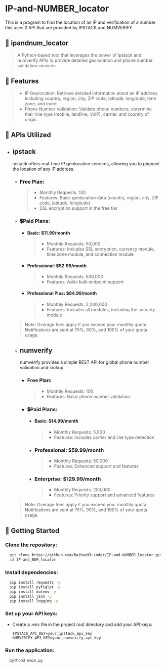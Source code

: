 # IP-and-NUMBER_locator
This is a program to find the location of an IP and verification of a number this uses 2 API that are provided by IPSTACK and NUMVERIFY 

## 📍 ipandnum_locator
> A Python-based tool that leverages the power of ipstack and numverify APIs to provide detailed geolocation and phone number validation services.

## 🔧 Features
> - IP Geolocation: Retrieve detailed information about an IP address, including country, region, city, ZIP code, latitude, longitude, time zone, and more.
> - Phone Number Validation: Validate phone numbers, determine their line type (mobile, landline, VoIP), carrier, and country of origin.

## 📡 APIs Utilized
- ## ipstack
  ipstack offers real-time IP geolocation services, allowing you to pinpoint the location of any IP address.
  - ### Free Plan:
    > - Monthly Requests: 100
    > - Features: Basic geolocation data (country, region, city, ZIP code, latitude, longitude)
    > - SSL encryption support in the free tier
  - ### 💲Paid Plans:
      - #### Basic: $11.99/month
          > - Monthly Requests: 50,000
          > - Features: Includes SSL encryption, currency module, time zone module, and connection module
      - #### Professional: $52.99/month
          > - Monthly Requests: 500,000
          > - Features: Adds bulk endpoint support
      - #### Professional Plus: $84.99/month
          > - Monthly Requests: 2,000,000
          > - Features: Includes all modules, including the security module
        
  > Note: Overage fees apply if you exceed your monthly quota. Notifications are sent at 75%, 90%, and 100% of     your quota usage.

  - ## numverify
      numverify provides a simple REST API for global phone number validation and lookup.
    - ### Free Plan:
         > - Monthly Requests: 100
         > - Features: Basic phone number validation
    - ### 💲Paid Plans:
      - #### Basic: $14.99/month
          > - Monthly Requests: 5,000
          > - Features: Includes carrier and line type detection
      - ### Professional: $59.99/month
          > - Monthly Requests: 50,000
          > - Features: Enhanced support and features
      - ### Enterprise: $129.99/month
          > - Monthly Requests: 250,000
          > - Features: Priority support and advanced features

  > Note: Overage fees apply if you exceed your monthly quota. Notifications are sent at 75%, 90%, and 100% of your quota usage.

## 🚀 Getting Started
### Clone the repository:
  ```bash
    git clone https://github.com/Raihan93-coder/IP-and-NUMBER_locator.git
    cd IP-and_NUM_locator
  ```
### Install dependencies:
  ```bash
    pip install requests -y
    pip install pyfiglet -y
    pip install dotenv -y
    pip install json -y
    pip install logging -y 
  ```
### Set up your API keys:
  - Create a .env file in the project root directory and add your API keys:
    ```env
    IPSTACK_API_KEY=your_ipstack_api_key
    NUMVERIFY_API_KEY=your_numverify_api_key
    ```
### Run the application:
  ```bash
    python3 main.py
  ```

